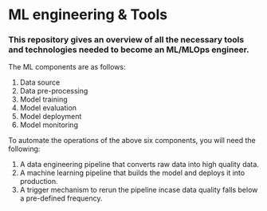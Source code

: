# ML engineering & Tools

### This repository gives an overview of all the necessary tools and technologies needed to become an ML/MLOps engineer.

The ML components are as follows:

1. Data source
2. Data pre-processing
3. Model training
4. Model evaluation
5. Model deployment
6. Model monitoring 

To automate the operations of the above six components, you will need the following:

1. A data engineering pipeline that converts raw data into high quality data.
2. A machine learning pipeline that builds the model and deploys it into production.
3. A trigger mechanism to rerun the pipeline incase data quality falls below a pre-defined frequency.